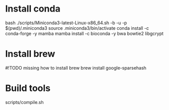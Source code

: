 # Install conda

bash ./scripts/Miniconda3-latest-Linux-x86_64.sh -b -u -p $(pwd)/.miniconda3
source .miniconda3/bin/activate
conda install -c conda-forge -y mamba
mamba install -c bioconda -y bwa bowtie2 libgcrypt


# Install brew
#!TODO missing how to install brew
brew install google-sparsehash

# Build tools
scripts/compile.sh
